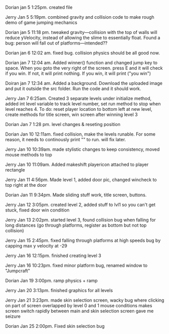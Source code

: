 Dorian jan 5 1:25pm. created file

Jerry Jan 5 5:19pm. combined gravity and collision code to make rough demo of game jumping mechanics

Dorian jan 5 11:18 pm. tweaked gravity—collision with the top of walls will reduce yVelocity, instead of allowing the slime to essentially float. Found a bug: person will fall out of platforms—intended??

Dorian jan 6 12:02 am. fixed bug. collision physics should be all good now.

Dorian jan 7 12:04 am. Added winner() function and changed jump key to space. When you goto the very right of the screen. press E and it will check if you win. If not, it will print nothing. If you win, it will print ("you win")

Doiran jan 7 12:34 am. Added a background. Download the uploaded image and put it outside the src folder. Run the code and it should work.

Jerry Jan 7 6:25am. Created 3 separate levels under initialize method, added int level variable to track level number, set run method to stop when level reaches 4. To do: reset player location to bottom left at new level, create methods for title screen, win screen after winning level 3

Dorian Jan 7 1:28 pm. level changes & reseting position

Dorian Jan 10 12:11am. fixed collision, make the levels runable. For some reason, it needs to continously print "" to run. will fix later.

Jerry Jan 10 10:39am. made stylistic changes to keep consistency, moved mouse methods to top

Jerry Jan 10 11:09am. Added makeshift playericon attached to player rectangle

Jerry Jan 11 4:56pm. Made level 1, added door pic, changed wincheck to top right at the door

Dorian Jan 11 9:34pm. Made sliding stuff work, title screen, buttons.

Jerry Jan 12 3:05pm. created level 2, added stuff to lvl1 so you can't get stuck, fixed door win condition

Jerry Jan 13 2:02pm. started level 3, found collision bug when falling for long distances (go through platforms, register as bottom but not top collision)

Jerry Jan 15 2:45pm. fixed falling through platforms at high speeds bug by capping max y velocity at -29

Jerry Jan 16 12:15pm. finished creating level 3

Jerry Jan 16 10:23pm. fixed minor platform bug, renamed window to "Jumpcraft"

Dorian Jan 19 3:00pm. ramp physics + ramp

Jerry Jan 20 3:13pm. finished graphics for all levels

Jerry Jan 21 3:23pm. made skin selection screen, wacky bug where clicking on part of screen overlapped by level 0 and 1 mouse conditions makes screen switch rapidly between main and skin selection screen gave me seizure

Dorian Jan 25 2:00pm. Fixed skin selection bug
